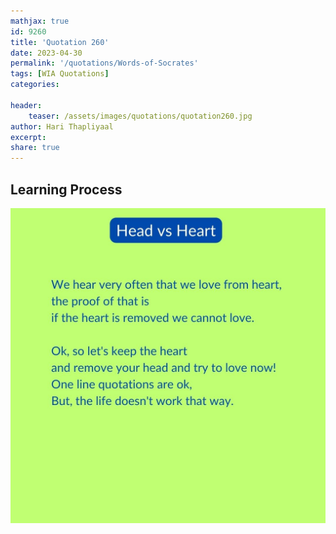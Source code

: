 ```yaml
---
mathjax: true
id: 9260
title: 'Quotation 260'
date: 2023-04-30
permalink: '/quotations/Words-of-Socrates'
tags: [WIA Quotations] 
categories: 

header:
    teaser: /assets/images/quotations/quotation260.jpg
author: Hari Thapliyaal 
excerpt:
share: true 
---
```


## Learning Process

![Learning Process](/assets/images/quotations/quotation260.jpg)
